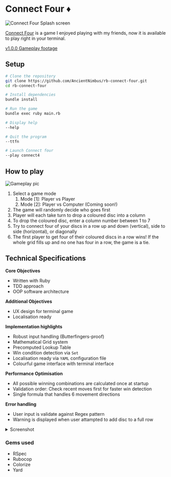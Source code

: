 # Connect Four ♦️
![Connect Four Splash screen](https://github.com/user-attachments/assets/c6ba0c37-98e2-45e6-8aa1-4a19a4102ccf)

[Connect Four](https://en.wikipedia.org/wiki/Connect_Four) is a game I enjoyed playing with my friends, now it is available to play right in your terminal. 

[v1.0.0 Gameplay footage](https://youtube.com/shorts/VuAdV_Qhu_s?si=81jbzTuxLqFJLOrS)

## Setup

```bash
# Clone the repository
git clone https://github.com/AncientNimbus/rb-connect-four.git
cd rb-connect-four

# Install dependencies
bundle install

# Run the game
bundle exec ruby main.rb

# Display help
--help

# Quit the program
--ttfn

# Launch Connect four
--play connect4
```



## How to play
![Gameplay pic](https://github.com/user-attachments/assets/d63084f3-fcc3-4083-a87b-da517e25b255)

1. Select a game mode
   1. Mode [1]: Player vs Player
   2. Mode [2]: Player vs Computer (Coming soon!)
2. The game will randomly decide who goes first
3. Player will each take turn to drop a coloured disc into a column
4. To drop the coloured disc, enter a column number between 1 to 7
5. Try to connect four of your discs in a row up and down (vertical), side to side (horizontal), or diagonally
6. The first player to get four of their coloured discs in a row wins! 
   If the whole grid fills up and no one has four in a row, the game is a tie.



## Technical Specifications

**Core Objectives**

- Written with Ruby
- TDD approach
- OOP software architecture

**Additional Objectives**

- UX design for terminal game
- Localisation ready

**Implementation highlights**

- Robust input handling (Butterfingers-proof)
- Mathematical Grid system
- Precomputed Lookup Table
- Win condition detection via `Set`
- Localisation ready via `YAML` configuration file
- Colourful game interface with terminal interface

**Performance Optimisation**

- All possible winning combinations are calculated once at startup
- Validation order: Check recent moves first for faster win detection
- Single formula that handles 6 movement directions

**Error handling**

- User input is validate against Regex pattern
- Warning is displayed when user attampted to add disc to a full row

<details>
  <summary>Screenshot</summary>
   
![connect_four_gameplay_1](https://github.com/user-attachments/assets/e447522a-56a3-4604-894c-d06c5ff7684d)

</details>

### Gems used

- RSpec
- Rubocop
- Colorize
- Yard

